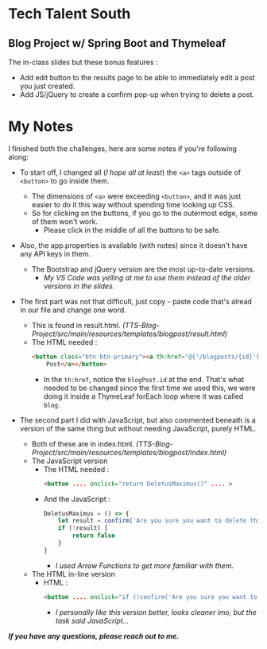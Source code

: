 # Tech Talent South
## Blog Project w/ Spring Boot and Thymeleaf

The in-class slides but these bonus features :
* Add edit button to the results page to be able to immediately edit a post you just created.
* Add JS/jQuery to create a confirm pop-up when trying to delete a post.


# My Notes
I finished both the challenges, here are some notes if you're following along:

* To start off, I changed all (*I hope all at least*) the `<a>` tags outside of `<button>` to go inside them.
    * The dimensions of `<a>` were exceeding `<button>`, and it was just easier to do it this way without spending time looking up CSS.
    * So for clicking on the buttons, if you go to the outermost edge, some of them won't work.
        * Please click in the middle of all the buttons to be safe.

* Also, the app.properties is available (with notes) since it doesn't have any API keys in them.
    * The Bootstrap and jQuery version are the most up-to-date versions.
        * *My VS Code was yelling at me to use them instead of the older versions in the slides.*

* The first part was not that difficult, just copy - paste code that's alread in our file and change one word.
    * This is found in result.html. *(TTS-Blog-Project/src/main/resources/templates/blogpost/result.html)*
    * The HTML needed :
        ```html
        <button class="btn btn-primary"><a th:href="@{'/blogposts/{id}'(id=${blogPost.id})}">Edit
            Post</a></button>
        ```
        * In the `th:href`, notice the `blogPost.id` at the end. That's what needed to be changed since the first time we used this, we were doing it inside a ThymeLeaf forEach loop where it was called `blog`.

* The second part I did with JavaScript, but also commented beneath is a version of the same thing but without needing JavaScript, purely HTML.
    * Both of these are in index.html. *(TTS-Blog-Project/src/main/resources/templates/blogpost/index.html)*
    * The JavaScript version
        * The HTML needed :
            ```html
            <button .... onclick="return DeletusMaximus()" .... >
            ```
        * And the JavaScript :
            ```js
            DeletusMaximus = () => {
                let result = confirm('Are you sure you want to delete this Blog Post?')
                if (!result) {
                    return false
                }
            }
            ```
            * *I used Arrow Functions to get more familiar with them.*
    * The HTML in-line version
        * HTML :
            ```html
            <button .... onclick="if (!confirm('Are you sure you want to delete this Blog Entry?')) { return false }" .... >
            ```
            * *I personally like this version better, looks cleaner imo, but the task said JavaScript...*



***If you have any questions, please reach out to me.***